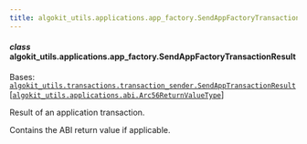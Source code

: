 ```yaml
---
title: algokit_utils.applications.app_factory.SendAppFactoryTransactionResult
---
```

#### *class* algokit_utils.applications.app_factory.SendAppFactoryTransactionResult

Bases: [`algokit_utils.transactions.transaction_sender.SendAppTransactionResult`](/reference/algokit-utils-py/api/transactions/transaction_sender/sendapptransactionresult/#algokit_utils.transactions.transaction_sender.SendAppTransactionResult)[[`algokit_utils.applications.abi.Arc56ReturnValueType`](#algokit_utils.applications.abi.Arc56ReturnValueType)]

Result of an application transaction.

Contains the ABI return value if applicable.